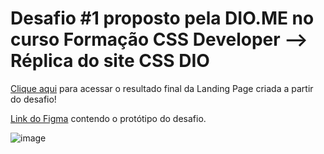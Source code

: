# Desafio #1 proposto pela DIO.ME no curso Formação CSS Developer --> Réplica do site CSS DIO

[Clique aqui](https://carnotneto.github.io/landing_page/) para acessar o resultado final da Landing Page criada a partir do desafio!

[Link do Figma](https://www.figma.com/file/3PiokoJj9IhGDnNiWAJbz7/DIO---Desafio-01?node-id=2%3A6) contendo o protótipo do desafio.

![image](https://user-images.githubusercontent.com/55519539/183538055-6cce606c-7d1d-4d15-a4be-ffeb5b37c956.png)
